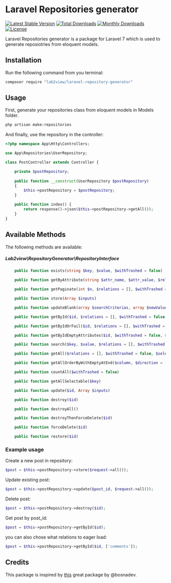 # Laravel Repositories generator
 
[![Latest Stable Version](https://poser.pugx.org/lab2view/laravel-repository-generator/v/stable)](https://packagist.org/packages/lab2view/laravel-repository-generator)
[![Total Downloads](https://poser.pugx.org/lab2view/laravel-repository-generator/downloads)](https://packagist.org/packages/lab2view/laravel-repository-generator)
[![Monthly Downloads](https://poser.pugx.org/lab2view/laravel-repository-generator/d/monthly)](https://packagist.org/packages/lab2view/laravel-repository-generator)
[![License](https://poser.pugx.org/lab2view/laravel-repository-generator/license)](https://packagist.org/packages/lab2view/laravel-repository-generator)

Laravel Repositories generator is a package for Laravel 7 which is used to generate reposiotries from eloquent models.

## Installation

Run the following command from you terminal:


 ```bash
 composer require "lab2view/laravel-repository-generator"
 ```

## Usage

First, generate your repositories class from eloquent models in Models folder.
 ```bash
 php artisan make:repositories
 ```
And finally, use the repository in the controller:

```php
<?php namespace App\Http\Controllers;

use App\Repositories\UserRepository;

class PostController extends Controller {

    private $postRepository;
    
    public function __construct(UserRepository $postRepository)
    {
        $this->postRepository = $postRepository;
    }

    public function index() {
        return response()->json($this->postRepository->getAll());
    }
}
```
## Available Methods

The following methods are available:

##### Lab2view\RepositoryGenerator\RepositoryInterface

```php
    public function exists(string $key, $value, $withTrashed = false)

    public function getByAttribute(string $attr_name, $attr_value, $relations = [], $withTrashed = false, $selects = [])

    public function getPaginate(int $n, $relations = [], $withTrashed = false, $selects = [])

    public function store(Array $inputs)

    public function updateBlank(array $searchCriterias, array $newValues)

    public function getById($id, $relations = [], $withTrashed = false, $selects = [])

    public function getByIdOrFail($id, $relations = [], $withTrashed = false, $selects = [])

    public function getByIdEmptyAttributes($id, $withTrashed = false, $selects = [])

    public function search($key, $value, $relations = [], $withTrashed = false, $selects = [])

    public function getAll($relations = [], $withTrashed = false, $selects = [])

    public function getAllOrderByWithEmptyAtEnd($column, $direction = 'asc', $relations = [], $withTrashed = false, $selects = []);

    public function countAll($withTrashed = false)

    public function getAllSelectable($key)

    public function update($id, Array $inputs)

    public function destroy($id)

    public function destroyAll()

    public function destroyThenForceDelete($id)

    public function forceDelete($id)

    public function restore($id)
```

### Example usage

Create a new post in repository:

```php
$post = $this->postRepository->store($request->all());
```
Update existing post:

```php
$post = $this->postRepository->update($post_id, $request->all());
```

Delete post:
```php
$post = $this->postRepository->destroy($id);
```

Get post by post_id:
```php
$post = $this->postRepository->getById($id);
```

you can also chose what relations to eager load:
```php
$post = $this->postRepository->getById($id, ['comments']);
```

## Credits

This package is inspired by [this](https://github.com/bosnadev/repository) great package by @bosnadev.
